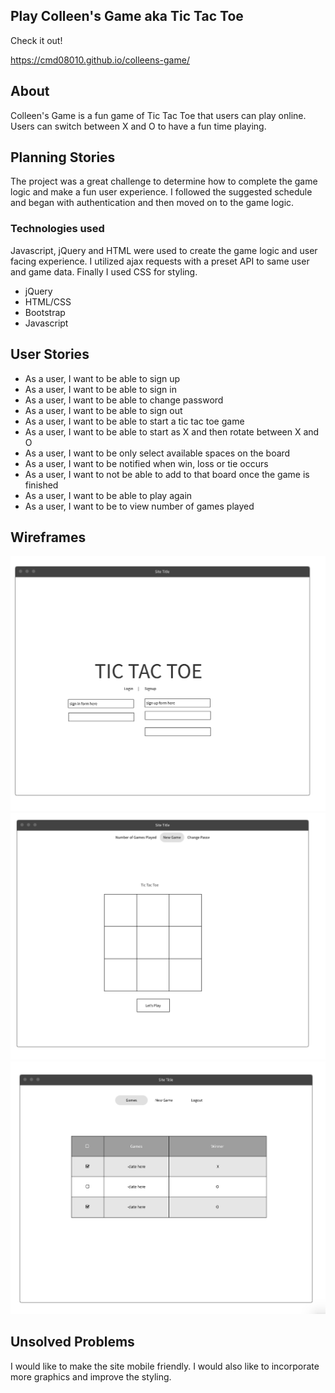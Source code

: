 

## Play Colleen's Game aka Tic Tac Toe

Check it out!

https://cmd08010.github.io/colleens-game/

## About

Colleen's Game is a fun game of Tic Tac Toe that users can play online. Users can switch between X and O to have a fun time playing.

## Planning Stories

The project was a great challenge to determine how to complete the game logic and make a fun user experience. I followed the suggested schedule and began with authentication and then moved on to the game logic.

### Technologies used

Javascript, jQuery and HTML were used to create the game logic and user facing experience. I utilized ajax requests with a preset API to same user and game data. Finally I used CSS for styling.

* jQuery
* HTML/CSS
* Bootstrap
* Javascript

## User Stories

   * As a user, I want to be able to sign up
   * As a user, I want to be able to sign in
   * As a user, I want to be able to change password
   * As a user, I want to be able to sign out
   * As a user, I want to be able to start a tic tac toe game
   * As a user, I want to be able to start as X and then rotate between X and O
   * As a user, I want to be only select available spaces on the board
   * As a user, I want to be notified when win, loss or tie occurs
   * As a user, I want to not be able to add to that board once the game is finished
   * As a user, I want to be able to play again
   * As a user, I want to be to view number of games played


## Wireframes

![wireframe](public/images/wf_frontpage.png)
![wireframe](public/images/wf_gameboard.png)
![wireframe](public/images/wf_games.png)

## Unsolved Problems

I would like to make the site mobile friendly. I would also like to incorporate more graphics and improve the styling.
